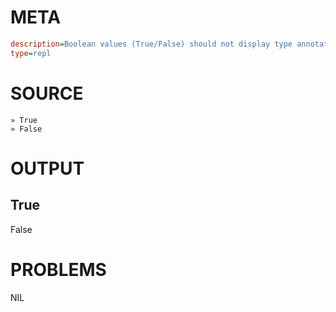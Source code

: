 # META
~~~ini
description=Boolean values (True/False) should not display type annotations in REPL
type=repl
~~~
# SOURCE
~~~roc
» True
» False
~~~
# OUTPUT
True
---
False
# PROBLEMS
NIL
